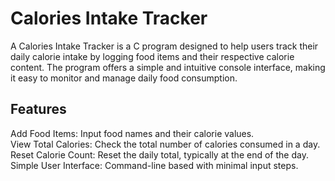 <h1>Calories Intake Tracker</h1>
<p>A Calories Intake Tracker is a C program designed to help users track their daily calorie intake by logging food items and their respective calorie content. The program offers a simple and intuitive console interface, making it easy to monitor and manage daily food consumption.</p>

<h2>Features</h2>
<p>Add Food Items: Input food names and their calorie values.<br>
View Total Calories: Check the total number of calories consumed in a day.<br>
Reset Calorie Count: Reset the daily total, typically at the end of the day.<br>
Simple User Interface: Command-line based with minimal input steps.</p>
